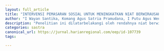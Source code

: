 ```yaml
---
layout: full_article
title: "INTERVENSI PEMASARAN SOSIAL UNTUK MENINGKATKAN NIAT BERWIRAUSAHA HIJAU DI KALANGAN MAHASISWA DI BALI"
author: "I Wayan Santika, Komang Agus Satria Pramudana, I Putu Agus Wenta Pharamadita, Ketut Wahyu Tamaja"
description: "Penelitian ini dilatarbelakangi oleh rendahnya niat berwirausaha hijau di kalangan mahasiswa di Bali Tujuan penelitian ini adalah menganalisis intervensi pemasaran sosi"
categories: sastra
canonical_url: https://jurnal.harianregional.com/eep/id-107739
tags:

---
```


<object data="{ site.url }{ site.baseurl }/_pdfs/INTERVENSI PEMASARAN SOSIAL UNTUK MENINGKATKAN NIAT BERWIRAUSAHA HIJAU DI KALANGAN MAHASISWA DI BALI.pdf" width="1000" height="1000" type="application/pdf"></object>
